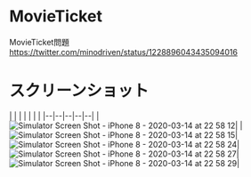 # MovieTicket
MovieTicket問題
https://twitter.com/minodriven/status/1228896043435094016

# スクリーンショット
| | | | | | |
|--|--|--|--|--|
| ![Simulator Screen Shot - iPhone 8 - 2020-03-14 at 22 58 12](https://user-images.githubusercontent.com/1230773/76683496-cd390a00-6647-11ea-9890-48f4d11642cf.png)| |![Simulator Screen Shot - iPhone 8 - 2020-03-14 at 22 58 15](https://user-images.githubusercontent.com/1230773/76683495-cca07380-6647-11ea-82e6-1b5532b3645e.png)|![Simulator Screen Shot - iPhone 8 - 2020-03-14 at 22 58 24](https://user-images.githubusercontent.com/1230773/76683494-cc07dd00-6647-11ea-95bf-9f4771569cfa.png)|![Simulator Screen Shot - iPhone 8 - 2020-03-14 at 22 58 27](https://user-images.githubusercontent.com/1230773/76683492-cad6b000-6647-11ea-8b40-1b3ffa253955.png)|![Simulator Screen Shot - iPhone 8 - 2020-03-14 at 22 58 29](https://user-images.githubusercontent.com/1230773/76683489-c8745600-6647-11ea-8f4a-d83160d1d44b.png)|
 





